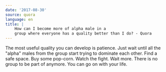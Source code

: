 ```yaml
---
date: '2017-08-30'
source: quora
language: en
title: |
    How can I become more of alpha male in a
    group where everyone has a quality better than I do? - Quora
---
```


The most useful quality you can develop is patience. Just wait until all
the "alpha" males from the group start trying to dominate each other.
Find a safe space. Buy some pop-corn. Watch the fight. Wait more. There
is no group to be part of anymore. You can go on with your life.
